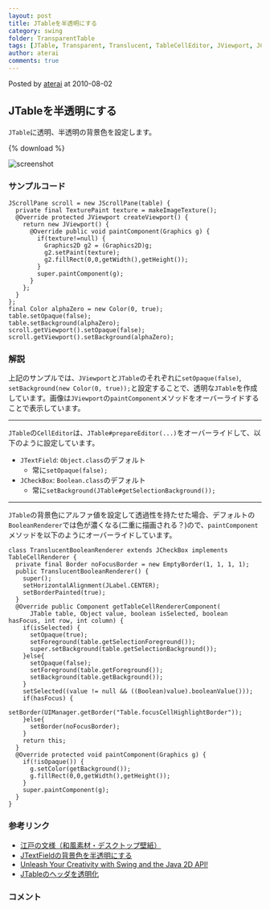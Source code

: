 ```yaml
---
layout: post
title: JTableを半透明にする
category: swing
folder: TransparentTable
tags: [JTable, Transparent, Translucent, TableCellEditor, JViewport, JCheckBox]
author: aterai
comments: true
---
```


Posted by [aterai](http://terai.xrea.jp/aterai.html) at 2010-08-02

## JTableを半透明にする
`JTable`に透明、半透明の背景色を設定します。

{% download %}

![screenshot](https://lh6.googleusercontent.com/_9Z4BYR88imo/TQTV-0biw5I/AAAAAAAAAog/GI9-wLqeOK8/s800/TransparentTable.png)

### サンプルコード
<pre class="prettyprint"><code>JScrollPane scroll = new JScrollPane(table) {
  private final TexturePaint texture = makeImageTexture();
  @Override protected JViewport createViewport() {
    return new JViewport() {
      @Override public void paintComponent(Graphics g) {
        if(texture!=null) {
          Graphics2D g2 = (Graphics2D)g;
          g2.setPaint(texture);
          g2.fillRect(0,0,getWidth(),getHeight());
        }
        super.paintComponent(g);
      }
    };
  }
};
final Color alphaZero = new Color(0, true);
table.setOpaque(false);
table.setBackground(alphaZero);
scroll.getViewport().setOpaque(false);
scroll.getViewport().setBackground(alphaZero);
</code></pre>

### 解説
上記のサンプルでは、`JViewport`と`JTable`のそれぞれに`setOpaque(false)`, `setBackground(new Color(0, true));`と設定することで、透明な`JTable`を作成しています。画像は`JViewport`の`paintComponent`メソッドをオーバーライドすることで表示しています。

- - - -
`JTable`の`CellEditor`は、`JTable#prepareEditor(...)`をオーバーライドして、以下のように設定しています。

- `JTextField`: `Object.class`のデフォルト
    - 常に`setOpaque(false);`
- `JCheckBox`: `Boolean.class`のデフォルト
    - 常に`setBackground(JTable#getSelectionBackground());`

<!-- dummy comment line for breaking list -->

- - - -
`JTable`の背景色にアルファ値を設定して透過性を持たせた場合、デフォルトの`BooleanRenderer`では色が濃くなる(二重に描画される？)ので、`paintComponent`メソッドを以下のようにオーバーライドしています。

<pre class="prettyprint"><code>class TranslucentBooleanRenderer extends JCheckBox implements TableCellRenderer {
  private final Border noFocusBorder = new EmptyBorder(1, 1, 1, 1);
  public TranslucentBooleanRenderer() {
    super();
    setHorizontalAlignment(JLabel.CENTER);
    setBorderPainted(true);
  }
  @Override public Component getTableCellRendererComponent(
      JTable table, Object value, boolean isSelected, boolean hasFocus, int row, int column) {
    if(isSelected) {
      setOpaque(true);
      setForeground(table.getSelectionForeground());
      super.setBackground(table.getSelectionBackground());
    }else{
      setOpaque(false);
      setForeground(table.getForeground());
      setBackground(table.getBackground());
    }
    setSelected((value != null &amp;&amp; ((Boolean)value).booleanValue()));
    if(hasFocus) {
      setBorder(UIManager.getBorder("Table.focusCellHighlightBorder"));
    }else{
      setBorder(noFocusBorder);
    }
    return this;
  }
  @Override protected void paintComponent(Graphics g) {
    if(!isOpaque()) {
      g.setColor(getBackground());
      g.fillRect(0,0,getWidth(),getHeight());
    }
    super.paintComponent(g);
  }
}
</code></pre>

### 参考リンク
- [江戸の文様（和風素材・デスクトップ壁紙）](http://www.viva-edo.com/komon/edokomon.html)
- [JTextFieldの背景色を半透明にする](http://terai.xrea.jp/Swing/TranslucentTextField.html)
- [Unleash Your Creativity with Swing and the Java 2D API!](http://web.archive.org/web/20091205092230/http://java.sun.com/products/jfc/tsc/articles/swing2d/index.html)
- [JTableのヘッダを透明化](http://terai.xrea.jp/Swing/TransparentTableHeader.html)

<!-- dummy comment line for breaking list -->

### コメント
